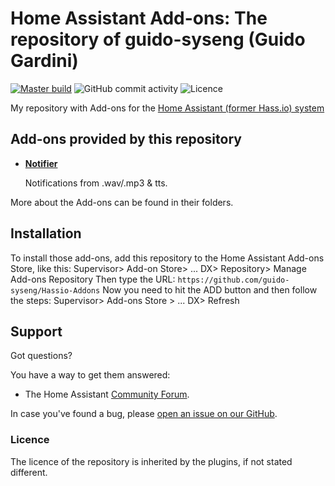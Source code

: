# Home Assistant Add-ons: The repository of guido-syseng (Guido Gardini)

[![Master build][build-badge]][build-url]
![GitHub commit activity][commit-badge]
![Licence][licence-badge]

My repository with Add-ons for the [Home Assistant (former Hass.io) system](https://www.home-assistant.io/hassio/)

## Add-ons provided by this repository

- **[Notifier](/notifier/README.md)**

    Notifications from .wav/.mp3 & tts.

More about the Add-ons can be found in their folders.

## Installation

To install those add-ons, add this repository to the Home Assistant Add-ons Store, like this: 
Supervisor> Add-on Store> ... DX> Repository> Manage Add-ons Repository
Then type the URL:
`https://github.com/guido-syseng/Hassio-Addons`
Now you need to hit the ADD button and then follow the steps:
Supervisor> Add-ons Store > ... DX> Refresh 

## Support

Got questions?

You have a way to get them answered:

- The Home Assistant [Community Forum][forum].

In case you've found a bug, please [open an issue on our GitHub][issue].

### Licence

The licence of the repository is inherited by the plugins, if not stated different.

[build-badge]: https://img.shields.io/github/workflow/status/guido-syseng/Hassio-Addons/Deploy%20addons?style=for-the-badge
[build-url]: https://github.com/guido-syseng/Hassio-Addons/actions?query=workflow%3A%22Deploy+addons%22
[commit-badge]: https://img.shields.io/github/commit-activity/m/guido-syseng/Hassio-Addons?style=for-the-badge
[licence-badge]: https://img.shields.io/github/license/guido-syseng/Hassio-Addons?style=for-the-badge
[forum]: https://community.home-assistant.io
[issue]: https://github.com/home-assistant/hassio-addons/issues

